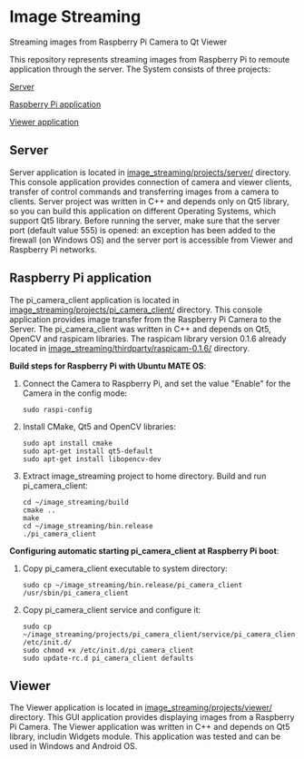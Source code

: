 # Image Streaming
Streaming images from Raspberry Pi Camera to Qt Viewer

This repository represents streaming images from Raspberry Pi to remoute application through the server. The System consists of three projects:

[Server](#server)

[Raspberry Pi application](#raspberry-pi-application)

[Viewer application](#viewer)


## Server
Server application is located in [image_streaming/projects/server/](projects/server/) directory. This console application provides connection of camera and viewer clients, transfer of control commands and transferring images from a camera to clients. 
Server project was written in C++ and depends only on Qt5 library, so you can build this application on different Operating Systems, which support Qt5 library.
Before running the server, make sure that the server port (default value 555) is opened: an exception has been added to the firewall (on Windows OS) and the server port is accessible from Viewer and Raspberry Pi networks.

## Raspberry Pi application
The pi_camera_client application is located in [image_streaming/projects/pi_camera_client/](projects/pi_camera_client/) directory. This console application provides image transfer from the Raspberry Pi Camera to the Server.
The pi_camera_client was written in C++ and depends on Qt5, OpenCV and raspicam libraries. The raspicam library version 0.1.6 already located in [image_streaming/thirdparty/raspicam-0.1.6/](thirdparty/raspicam-0.1.6/) directory.

**Build steps for Raspberry Pi with Ubuntu MATE OS**:
1. Connect the Camera to Raspberry Pi, and set the value "Enable" for the Camera in the config mode:

       sudo raspi-config

2. Install CMake, Qt5 and OpenCV libraries:

       sudo apt install cmake
       sudo apt-get install qt5-default
       sudo apt-get install libopencv-dev

3. Extract image_streaming project to home directory. Build and run pi_camera_client:

       cd ~/image_streaming/build
       cmake ..
       make
       cd ~/image_streaming/bin.release
       ./pi_camera_client

**Configuring automatic starting pi_camera_client at Raspberry Pi boot**:
1. Copy pi_camera_client executable to system directory:

       sudo cp ~/image_streaming/bin.release/pi_camera_client /usr/sbin/pi_camera_client   
2. Copy pi_camera_client service and configure it:

       sudo cp ~/image_streaming/projects/pi_camera_client/service/pi_camera_client /etc/init.d/
       sudo chmod +x /etc/init.d/pi_camera_client    
       sudo update-rc.d pi_camera_client defaults

## Viewer
The Viewer application is located in [image_streaming/projects/viewer/](projects/viewer/) directory. This GUI application provides displaying images from a Raspberry Pi Camera.
The Viewer application was written in C++ and depends on Qt5 library, includin Widgets module.
This application was tested and can be used in Windows and Android OS.
